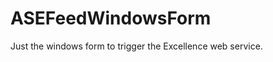 ASEFeedWindowsForm
==================

Just the windows form to trigger the Excellence web service.
